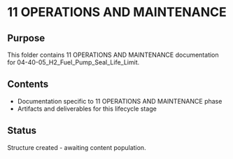 # 11 OPERATIONS AND MAINTENANCE

## Purpose
This folder contains 11 OPERATIONS AND MAINTENANCE documentation for 04-40-05_H2_Fuel_Pump_Seal_Life_Limit.

## Contents
- Documentation specific to 11 OPERATIONS AND MAINTENANCE phase
- Artifacts and deliverables for this lifecycle stage

## Status
Structure created - awaiting content population.
